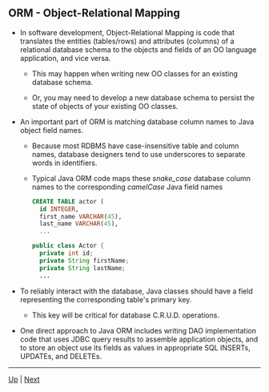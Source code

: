 ## ORM - Object-Relational Mapping

* In software development, Object-Relational Mapping is code that translates the entities (tables/rows) and attributes (columns) of a relational database schema to the objects and fields of an OO language application, and vice versa.

  * This may happen when writing new OO classes for an existing database schema.

  * Or, you may need to develop a new database schema to persist the state of objects of your existing OO classes.

* An important part of ORM is matching database column names to Java object field names.

  * Because most RDBMS have case-insensitive table and column names, database designers tend to use underscores to separate words in identifiers.

  * Typical Java ORM code maps these *snake_case* database column names to the corresponding *camelCase* Java field names

    ```sql
    CREATE TABLE actor (
      id INTEGER,
      first_name VARCHAR(45),
      last_name VARCHAR(45),
      ...
    ```
  
    ```java
    public class Actor {
      private int id;
      private String firstName;
      private String lastName;
      ...
    ```

* To reliably interact with the database, Java classes should have a field representing the corresponding table's primary key.

  * This key will be critical for database C.R.U.D. operations.

* One direct approach to Java ORM includes writing DAO implementation code that uses JDBC query results to assemble application objects, and to store an object use its fields as values in appropriate SQL INSERTs, UPDATEs, and DELETEs.

<hr>

[Up](../README.md) | [Next](retrieval.md)
